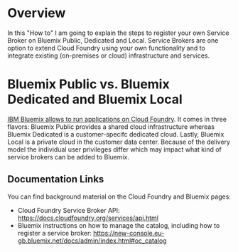 # Overview
In this "How to" I am going to explain the steps to register your own Service Broker on Bluemix Public, Dedicated and Local. Service Brokers are one option to extend Cloud Foundry using your own functionality and to integrate existing (on-premises or cloud) infrastructure and services.

# Bluemix Public vs. Bluemix Dedicated and Bluemix Local
[IBM Bluemix allows to run applications on Cloud Foundry](https://console.eu-gb.bluemix.net/docs/overview/whatisbluemix.html). It comes in three flavors: Bluemix Public provides a shared cloud infrastructure whereas Bluemix Dedicated is a customer-specifc dedicated cloud. Lastly, Bluemix Local is a private cloud in the customer data center. Because of the delivery model the individual user privileges differ which may impact what kind of service brokers can be added to Bluemix.


## Documentation Links
You can find background material on the Cloud Foundry and Bluemix pages:
* Cloud Foundry Service Broker API: https://docs.cloudfoundry.org/services/api.html
* Bluemix instructions on how to manage the catalog, including how to register a service broker: https://new-console.eu-gb.bluemix.net/docs/admin/index.html#oc_catalog

